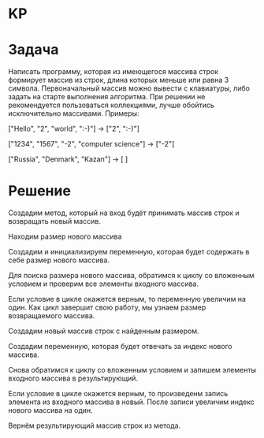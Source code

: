 # KP

# Задача #
Написать программу, которая из имеющегося массива строк формирует массив из строк, длина которых меньше или равна 3 символа. Первоначальный массив можно вывести с клавиатуры, либо задать на старте выполнения алгоритма. При решении не рекомендуется пользоваться коллекциями, лучше обойтись исключительно массивами. Примеры:

["Hello", "2", "world", ":-)"] -> ["2", ":-)"]

["1234", "1567", "-2", "computer science"] -> ["-2"]

["Russia", "Denmark", "Kazan"] -> [ ]

# Решение #
Создадим метод, который на вход будёт принимать массив строк и возвращать новый массив.

Находим размер нового массива

Создадим и инициализируем переменную, которая будет содержать в себе размер нового массива.

Для поиска размера нового массива, обратимся к циклу со вложенным условием и проверим все элементы входного массива.

Если условие в цикле окажется верным, то переменную увеличим на один. Как цикл завершит свою работу, мы узнаем размер возвращаемого массива.

Создадим новый массив строк с найденным размером.

Создадим переменную, которая будет отвечать за индекс нового массива.

Снова обратимся к циклу со вложенным условием и запишем элементы входного массива в результирующий.

Если условие в цикле окажется верным, то произведенм запись элемента из входного массива в новый. После записи увеличим индекс нового массива на один.

Вернём результирующий массив строк из метода.
